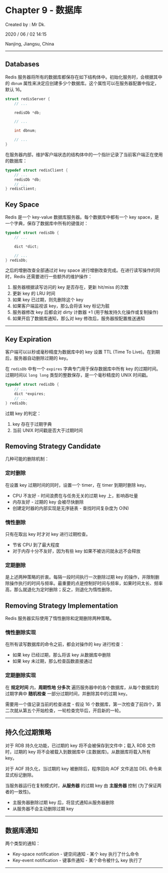 # Chapter 9 - 数据库

Created by : Mr Dk.

2020 / 06 / 02 14:15

Nanjing, Jiangsu, China

---

## Databases

Redis 服务器将所有的数据库都保存在如下结构体中。初始化服务时，会根据其中的 `dbnum` 属性来决定应创建多少个数据库。这个属性可以在服务器配置中指定，默认 16。

```c
struct redisServer {
    // ...

    redisDb *db;

    // ...

    int dbnum;

    // ...
}
```

在服务器内部，维护客户端状态的结构体中的一个指针记录了当前客户端正在使用的数据库：

```c
typedef struct redisClient {
    // ...
    redisDb *db;
    // ...
} redisClient;
```

## Key Space

Redis 是一个 key-value 数据库服务器。每个数据库中都有一个 key space，是一个字典，保存了数据库中所有的键值对：

```c
typedef struct redisDb {
    // ...

    dict *dict;

    // ...
} redisDb;
```

之后的增删改查全部通过对 key space 进行增删改查完成。在进行读写操作的同时，Redis 还需要进行一些额外的维护操作：

1. 服务器根据读写访问的 key 是否存在，更新 hit/miss 的次数
2. 更新 key 的 LRU 时间
3. 如果 key 已过期，则先删除这个 key
4. 如果客户端监视该 key，那么会将该 key 标记为脏
5. 服务器修改 key 后都会对 dirty 计数器 +1 (用于触发持久化操作或复制操作)
6. 如果开启了数据库通知，那么对 key 修改后，服务器按配置推送通知

---

## Key Expiration

客户端可以以秒或毫秒精度为数据库中的 key 设置 TTL (Time To Live)。在到期后，服务器自动删除过期的 key。

在 `redisDb` 中有一个 `expires` 字典专门用于保存数据库中所有 key 的过期时间。过期时间以 `long long` 类型的整数保存，是一个毫秒精度的 UNIX 时间戳。

```c
typedef struct redisDb {
    // ...
    dict *expires;
    // ...
} redisDb;
```

过期 key 的判定：

1. key 存在于过期字典
2. 当前 UNIX 时间戳是否大于过期时间

## Removing Strategy Candidate

几种可能的删除机制：

### 定时删除

在设置 key 过期时间的同时，设置一个 timer，在 timer 到期时删除 key。

* CPU 不友好 - 时间浪费在与任务无关的过期 key 上，影响吞吐量
* 内存友好 - 过期的 key 会被尽快删除
* 创建定时器的内部实现是无序链表 - 查找时间复杂度为 O(N)

### 惰性删除

只有在取出 key 时才对 key 进行过期检查。

* 节省 CPU 到了最大程度
* 对于内存十分不友好，因为有些 key 如果不被访问就永远不会释放

### 定期删除

是上述两种策略的折衷。每隔一段时间执行一次删除过期 key 的操作，并限制删除操作执行的时间与频率。最重要的点是控制好时间与频率，如果时间太长、频率高，那么就退化为定时删除；反之，则退化为惰性删除。

## Removing Strategy Implementation

Redis 服务器实际使用了惰性删除和定期删除两种策略。

### 惰性删除实现

在所有读写数据库的命令之前，都会对操作的 key 进行检查：

* 如果 key 已经过期，那么将该 key 从数据库中删除
* 如果 key 未过期，那么检查函数直接通过

### 定期删除实现

在 **规定时间** 内，**周期性地** **分多次** 遍历服务器中的各个数据库，从每个数据库的过期字典中 **随机检查** 一部分过期时间，并删除其中的过期 key。

需要用一个值记录当前的检查进度 - 假设 16 个数据库，第一次检查了前四个，第二次就从第五个开始检查，一轮检查完毕后，开启新的一轮。

---

## 持久化过期策略

对于 RDB 持久化功能，已过期的 key 将不会被保存到文件中；载入 RDB 文件时，过期的 key 将不会被载入到数据库中 (主数据库)。从数据库将载入所有 key。

对于 AOF 持久化，当过期的 key 被删除后，程序回向 AOF 文件追加 DEL 命令来显式标记删除。

当服务器运行在复制模式时，**从服务器** 的过期 key 由 **主服务器** 控制 (为了保证两者的一致性)。

* 主服务器删除过期 key 后，将显式通知从服务器删除
* 从服务器不会主动删除过期 key

---

## 数据库通知

两个类型的通知：

* Key-space notification - 键空间通知 - 某个 key 执行了什么命令
* Key-event notification - 键事件通知 - 某个命令被什么 key 执行了

---

